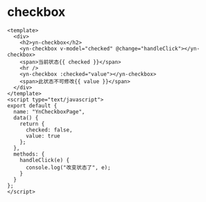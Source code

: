 <demo-mobile location="https://ui.dullar.xyz/earth/#/checkbox"></demo-mobile>
# checkbox

<demo-checkbox></demo-checkbox>
```vue
<template>
  <div>
    <h2>yn-checkbox</h2>
    <yn-checkbox v-model="checked" @change="handleClick"></yn-checkbox>
    <span>当前状态{{ checked }}</span>
    <hr />
    <yn-checkbox :checked="value"></yn-checkbox>
    <span>此状态不可修改{{ value }}</span>
  </div>
</template>
<script type="text/javascript">
export default {
  name: "YnCheckboxPage",
  data() {
    return {
      checked: false,
      value: true
    };
  },
  methods: {
    handleClick(e) {
      console.log("改变状态了", e);
    }
  }
};
</script>

```
